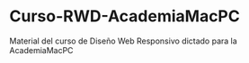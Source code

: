 Curso-RWD-AcademiaMacPC
=======================

Material del curso de Diseño Web Responsivo dictado para la AcademiaMacPC
